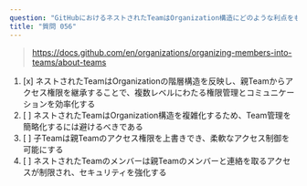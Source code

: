 ```yaml
---
question: "GitHubにおけるネストされたTeamはOrganization構造にどのような利点をもたらしますか？"
title: "質問 056"
---
```


> https://docs.github.com/en/organizations/organizing-members-into-teams/about-teams
1. [x] ネストされたTeamはOrganizationの階層構造を反映し、親Teamからアクセス権限を継承することで、複数レベルにわたる権限管理とコミュニケーションを効率化する
1. [ ] ネストされたTeamはOrganization構造を複雑化するため、Team管理を簡略化するには避けるべきである
1. [ ] 子Teamは親Teamのアクセス権限を上書きでき、柔軟なアクセス制御を可能にする
1. [ ] ネストされたTeamのメンバーは親Teamのメンバーと連絡を取るアクセスが制限され、セキュリティを強化する